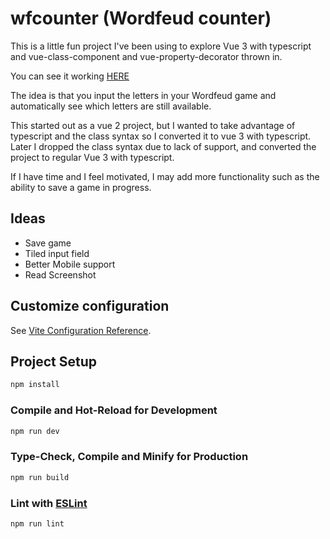 # wfcounter (Wordfeud counter)

This is a little fun project I've been using to explore Vue 3 with typescript and vue-class-component and vue-property-decorator thrown in. 

You can see it working [HERE](https://marksman-do.nl/wfcounter/)

The idea is that you input the letters in your Wordfeud game and automatically see which letters are still available.

This started out as a vue 2 project, but I wanted to take advantage of typescript and the class syntax so I converted it to vue 3 with typescript.
Later I dropped the class syntax due to lack of support, and converted the project to regular Vue 3 with typescript.

If I have time and I feel motivated, I may add more functionality such as the ability to save a game in progress.

## Ideas

- Save game
- Tiled input field
- Better Mobile support
- Read Screenshot

## Customize configuration

See [Vite Configuration Reference](https://vitejs.dev/config/).

## Project Setup

```sh
npm install
```

### Compile and Hot-Reload for Development

```sh
npm run dev
```

### Type-Check, Compile and Minify for Production

```sh
npm run build
```

### Lint with [ESLint](https://eslint.org/)

```sh
npm run lint
```

